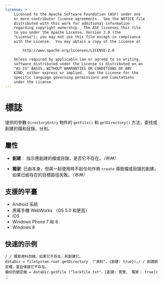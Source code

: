 ```yaml
---
license: >
    Licensed to the Apache Software Foundation (ASF) under one
    or more contributor license agreements.  See the NOTICE file
    distributed with this work for additional information
    regarding copyright ownership.  The ASF licenses this file
    to you under the Apache License, Version 2.0 (the
    "License"); you may not use this file except in compliance
    with the License.  You may obtain a copy of the License at

        http://www.apache.org/licenses/LICENSE-2.0

    Unless required by applicable law or agreed to in writing,
    software distributed under the License is distributed on an
    "AS IS" BASIS, WITHOUT WARRANTIES OR CONDITIONS OF ANY
    KIND, either express or implied.  See the License for the
    specific language governing permissions and limitations
    under the License.
---
```


# 標誌

提供的參數 `DirectoryEntry` 物件的 `getFile()` 和 `getDirectory()` 方法，查找或創建的檔和目錄，分別。

## 屬性

*   **創建**： 指示應創建的檔或目錄，是否它不存在。*（布林）*

*   **獨家**: 已由本身，但與一起使用時不起任何作用 `create` 導致檔或目錄的創建，如果已經存在的目標路徑失敗。*（布林）*

## 支援的平臺

*   Android 系統
*   黑莓手機 WebWorks （OS 5.0 和更高）
*   iOS
*   Windows Phone 7 和 8
*   Windows 8

## 快速的示例

    / / 獲取資料目錄，如果它不存在，則創建它。
    dataDir = fileSystem.root.getDirectory （"資料"，{創建: true});/ / 創建鎖定檔，當且僅當它不存在。
    備份的鎖定檔 = dataDir.getFile ("lockfile.txt"，{創建: 真實、 獨家： true}) ；